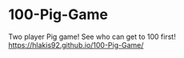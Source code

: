 # 100-Pig-Game
Two player Pig game! See who can get to 100 first!
https://hlakis92.github.io/100-Pig-Game/
